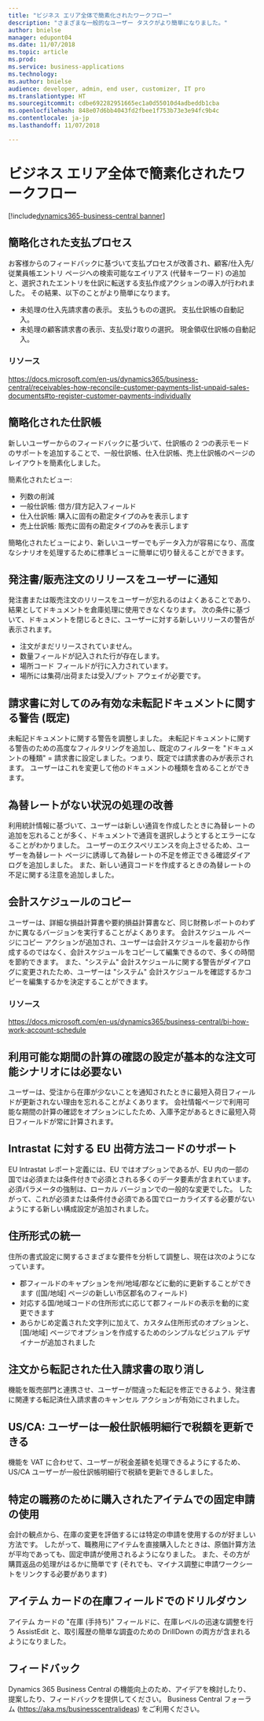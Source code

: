 ```yaml
---
title: "ビジネス エリア全体で簡素化されたワークフロー"
description: "さまざまな一般的なユーザー タスクがより簡単になりました。"
author: bnielse
manager: edupont04
ms.date: 11/07/2018
ms.topic: article
ms.prod: 
ms.service: business-applications
ms.technology: 
ms.author: bnielse
audience: developer, admin, end user, customizer, IT pro
ms.translationtype: HT
ms.sourcegitcommit: cdbe692282951665ec1a0d55010d4adbeddb1cba
ms.openlocfilehash: 848e07d6bb4043fd2fbee1f753b73e3e94fc9b4c
ms.contentlocale: ja-jp
ms.lasthandoff: 11/07/2018

---
```


# <a name="simpler-workflows-across-business-areas"></a>ビジネス エリア全体で簡素化されたワークフロー

[!include[dynamics365-business-central banner](../includes/dynamics365-business-central.md)]

## <a name="simplified-payment-process"></a>簡略化された支払プロセス

お客様からのフィードバックに基づいて支払プロセスが改善され、顧客/仕入先/従業員帳エントリ ページへの検索可能なエイリアス (代替キーワード) の追加と、選択されたエントリを仕訳に転送する支払作成アクションの導入が行われました。 その結果、以下のことがより簡単になります。

* 未処理の仕入先請求書の表示。 支払うものの選択。 支払仕訳帳の自動記入。
* 未処理の顧客請求書の表示、支払受け取りの選択。 現金領収仕訳帳の自動記入。

### <a name="resources"></a>リソース
https://docs.microsoft.com/en-us/dynamics365/business-central/receivables-how-reconcile-customer-payments-list-unpaid-sales-documents#to-register-customer-payments-individually

## <a name="simplified-journals"></a>簡略化された仕訳帳

新しいユーザーからのフィードバックに基づいて、仕訳帳の 2 つの表示モードのサポートを追加することで、一般仕訳帳、仕入仕訳帳、売上仕訳帳のページのレイアウトを簡素化しました。

簡素化されたビュー:

* 列数の削減
* 一般仕訳帳: 借方/貸方記入フィールド
* 仕入仕訳帳: 購入に固有の勘定タイプのみを表示します
* 売上仕訳帳: 販売に固有の勘定タイプのみを表示します

簡略化されたビューにより、新しいユーザーでもデータ入力が容易になり、高度なシナリオを処理するために標準ビューに簡単に切り替えることができます。

## <a name="remind-user-to-release-purchasesales-order"></a>発注書/販売注文のリリースをユーザーに通知

発注書または販売注文のリリースをユーザーが忘れるのはよくあることであり、結果としてドキュメントを倉庫処理に使用できなくなります。 次の条件に基づいて、ドキュメントを閉じるときに、ユーザーに対する新しいリリースの警告が表示されます。

* 注文がまだリリースされていません。
* 数量フィールドが記入された行が存在します。
* 場所コード フィールドが行に入力されています。
* 場所には集荷/出荷または受入/プット アウェイが必要です。

## <a name="warning-about-unposted-document-is-enabled-for-invoices-only-by-default"></a>請求書に対してのみ有効な未転記ドキュメントに関する警告 (既定)

未転記ドキュメントに関する警告を調整しました。 未転記ドキュメントに関する警告のための高度なフィルタリングを追加し、既定のフィルターを "ドキュメントの種類" = 請求書に設定しました。つまり、既定では請求書のみが表示されます。 ユーザーはこれを変更して他のドキュメントの種類を含めることができます。

## <a name="improved-handling-of-situations-when-currency-exchange-rates-are-missing"></a>為替レートがない状況の処理の改善

利用統計情報に基づいて、ユーザーは新しい通貨を作成したときに為替レートの追加を忘れることが多く、ドキュメントで通貨を選択しようとするとエラーになることがわかりました。 ユーザーのエクスペリエンスを向上させるため、ユーザーを為替レート ページに誘導して為替レートの不足を修正できる確認ダイアログを追加しました。 また、新しい通貨コードを作成するときの為替レートの不足に関する注意を追加しました。

## <a name="copy-account-schedules"></a>会計スケジュールのコピー

ユーザーは、詳細な損益計算書や要約損益計算書など、同じ財務レポートのわずかに異なるバージョンを実行することがよくあります。 会計スケジュール ページにコピー アクションが追加され、ユーザーは会計スケジュールを最初から作成するのではなく、会計スケジュールをコピーして編集できるので、多くの時間を節約できます。 また、"システム" 会計スケジュールに関する警告がダイアログに変更されたため、ユーザーは "システム" 会計スケジュールを確認するかコピーを編集するかを決定することができます。

### <a name="resources"></a>リソース
https://docs.microsoft.com/en-us/dynamics365/business-central/bi-how-work-account-schedule

## <a name="check-avail-period-calc-setting-is-not-needed-for-basic-available-to-order-scenarios"></a>利用可能な期間の計算の確認の設定が基本的な注文可能シナリオには必要ない

ユーザーは、受注から在庫が少ないことを通知されたときに最短入荷日フィールドが更新されない理由を忘れることがよくあります。 会社情報ページで利用可能な期間の計算の確認をオプションにしたため、入庫予定があるときに最短入荷日フィールドが常に計算されます。

## <a name="eu-shipment-method-code-support-for-intrastat"></a>Intrastat に対する EU 出荷方法コードのサポート

EU Intrastat レポート定義には、EU ではオプションであるが、EU 内の一部の国では必須または条件付きで必須とされる多くのデータ要素が含まれています。 必須パラメータの強制は、ローカル バージョンでの一般的な変更でした。 したがって、これが必須または条件付き必須である国でローカライズする必要がないようにする新しい構成設定が追加されました。  

## <a name="address-format-consolidation"></a>住所形式の統一

住所の書式設定に関するさまざまな要件を分析して調整し、現在は次のようになっています。  

* 郡フィールドのキャプションを州/地域/郡などに動的に更新することができます ([国/地域] ページの新しい市区郡名のフィールド)
* 対応する国/地域コードの住所形式に応じて郡フィールドの表示を動的に変更できます
* あらかじめ定義された文字列に加えて、カスタム住所形式のオプションと、[国/地域] ページでオプションを作成するためのシンプルなビジュアル デザイナーが追加されました

## <a name="cancel-purchase-invoices-posted-from-order"></a>注文から転記された仕入請求書の取り消し

機能を販売部門と連携させ、ユーザーが間違った転記を修正できるよう、発注書に関連する転記済仕入請求書のキャンセル アクションが有効にされました。

## <a name="usca-users-can-update-tax-amount-on-general-journal-lines"></a>US/CA: ユーザーは一般仕訳帳明細行で税額を更新できる

機能を VAT に合わせて、ユーザーが税金差額を処理できるようにするため、US/CA ユーザーが一般仕訳帳明細行で税額を更新できるしました。

## <a name="items-purchased-for-specific-jobs-use-fixed-application"></a>特定の職務のために購入されたアイテムでの固定申請の使用

会計の観点から、在庫の変更を評価するには特定の申請を使用するのが好ましい方法です。 したがって、職務用にアイテムを直接購入したときは、原価計算方法が平均であっても、固定申請が使用されるようになりました。 また、その方が購買返品の処理がはるかに簡単です (それでも、マイナス調整に申請ワークシートをリンクする必要があります)

## <a name="drill-down-on-the-inventory-field-on-the-item-card"></a>アイテム カードの在庫フィールドでのドリルダウン

アイテム カードの "在庫 (手持ち)" フィールドに、在庫レベルの迅速な調整を行う AssistEdit と、取引履歴の簡単な調査のための DrillDown の両方が含まれるようになりました。

## <a name="tell-us-what-you-think"></a>フィードバック
Dynamics 365 Business Central の機能向上のため、アイデアを検討したり、提案したり、フィードバックを提供してください。 Business Central フォーラム (https://aka.ms/businesscentralideas) をご利用ください。

